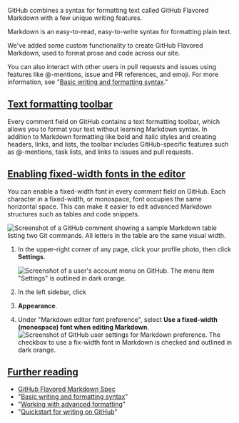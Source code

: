 GitHub combines a syntax for formatting text called GitHub Flavored Markdown with a few unique writing features.

Markdown is an easy-to-read, easy-to-write syntax for formatting plain text.

We've added some custom functionality to create GitHub Flavored Markdown, used to format prose and code across our site.

You can also interact with other users in pull requests and issues using features like @-mentions, issue and PR references, and emoji. For more information, see "[Basic writing and formatting syntax](https://docs.github.com/en/get-started/writing-on-github/getting-started-with-writing-and-formatting-on-github/basic-writing-and-formatting-syntax)."

## [Text formatting toolbar](https://docs.github.com/en/get-started/writing-on-github/getting-started-with-writing-and-formatting-on-github/about-writing-and-formatting-on-github#text-formatting-toolbar)

Every comment field on GitHub contains a text formatting toolbar, which allows you to format your text without learning Markdown syntax. In addition to Markdown formatting like bold and italic styles and creating headers, links, and lists, the toolbar includes GitHub-specific features such as @-mentions, task lists, and links to issues and pull requests.

## [Enabling fixed-width fonts in the editor](https://docs.github.com/en/get-started/writing-on-github/getting-started-with-writing-and-formatting-on-github/about-writing-and-formatting-on-github#enabling-fixed-width-fonts-in-the-editor)

You can enable a fixed-width font in every comment field on GitHub. Each character in a fixed-width, or monospace, font occupies the same horizontal space. This can make it easier to edit advanced Markdown structures such as tables and code snippets.

![Screenshot of a GitHub comment showing a sample Markdown table listing two Git commands. All letters in the table are the same visual width.](https://docs.github.com/assets/cb-40520/images/help/writing/fixed-width-example.png)

1. In the upper-right corner of any page, click your profile photo, then click **Settings**.
    
    ![Screenshot of a user's account menu on GitHub. The menu item "Settings" is outlined in dark orange.](https://docs.github.com/assets/cb-45016/images/help/settings/userbar-account-settings-global-nav-update.png)
    
2. In the left sidebar, click
    

1. **Appearance**.
    
2. Under "Markdown editor font preference", select **Use a fixed-width (monospace) font when editing Markdown**. ![Screenshot of GitHub user settings for Markdown preference. The checkbox to use a fix-width font in Markdown is checked and outlined in dark orange.](https://docs.github.com/assets/cb-24390/images/help/writing/enable-fixed-width.png)
    

## [Further reading](https://docs.github.com/en/get-started/writing-on-github/getting-started-with-writing-and-formatting-on-github/about-writing-and-formatting-on-github#further-reading)

- [GitHub Flavored Markdown Spec](https://github.github.com/gfm/)
- "[Basic writing and formatting syntax](https://docs.github.com/en/get-started/writing-on-github/getting-started-with-writing-and-formatting-on-github/basic-writing-and-formatting-syntax)"
- "[Working with advanced formatting](https://docs.github.com/en/get-started/writing-on-github/working-with-advanced-formatting)"
- "[Quickstart for writing on GitHub](https://docs.github.com/en/get-started/writing-on-github/getting-started-with-writing-and-formatting-on-github/quickstart-for-writing-on-github)"